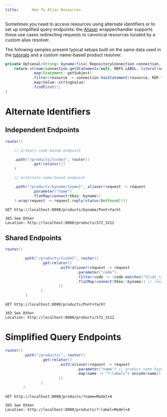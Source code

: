 ```yaml
---
title:      How To Alias Resources
---
```


Sometimes you need to access resources using alternate identifiers or to set up simplified query endpoints: the [Aliaser](../javadocs/com/metreeca/rest/wrappers/Aliaser.html) wrapper/handler supports these use cases redirecting requests to canonical resources located by a custom alias resolver.

The following samples present typical setups built on the same data used in the [tutorials](../tutorials/publishing-jsonld-apis.md) and a custom name-based product resolver.

```java
private Optional<String> byname(final RepositoryConnection connection, final String name) {
    return stream(connection.getStatements(null, RDFS.LABEL, literal(name)))
            .map(Statement::getSubject)
            .filter(resource -> connection.hasStatement(resource, RDF.TYPE, BIRT.Product, true))
            .map(Value::stringValue)
            .findFirst();
}
```

# Alternate Identifiers

## Independent Endpoints

```java
router()

	// primary code-based endpoint

	.path("/products/{code}", router()
			.get(relator())
	)

	// alternate name-based endpoint

	.path("/products/byname/{name}", aliaser(request -> request
			.parameter("name")
			.flatMap(connect(this::byname))
	).wrap(request -> request.reply(status(NotFound))))
```

```shell
GET http://localhost:8080/products/byname/Pont+Yacht

303 See Other
Location: http://localhost:8080/products/S72_3212
```

## Shared Endpoints

```java
router()

		.path("/products/{code}", router()
				.get(relator()
						.with(aliaser(request -> request
								.parameter("code")
								.filter(code -> !code.matches("S\\d+_\\d+")) // not a product code
								.flatMap(connect(this::byname)) // resolve and redirect
						))
				)
         )
```

```shell
GET http://localhost:8080/products/Pont+Yacht

303 See Other
Location: http://localhost:8080/products/S72_3212
```

# Simplified Query Endpoints

```java
router()
		.path("/products/", router()
				.get(relator()
						.with(aliaser(request -> request
								.parameter("name") // product name keywords provided as query parameter
								.map(name -> "?~label="+ encode(name)) // rewrite query
						))
				)
		)
```

```shell
GET http://localhost:8080/products/?name=Model+A

303 See Other
Location: http://localhost:8080/products/?~label=Model+A
```
